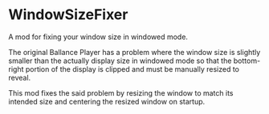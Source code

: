 # WindowSizeFixer

A mod for fixing your window size in windowed mode.

The original Ballance Player has a problem where the window size is slightly smaller than the actually display size in windowed mode so that the bottom-right portion of the display is clipped and must be manually resized to reveal.

This mod fixes the said problem by resizing the window to match its intended size and centering the resized window on startup.
